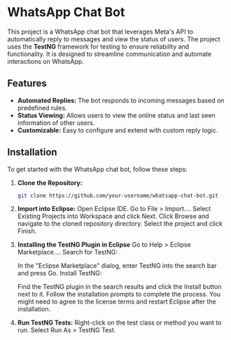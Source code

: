 # WhatsApp Chat Bot

This project is a WhatsApp chat bot that leverages Meta's API to automatically reply to messages and view the status of users. The project uses the **TestNG** framework for testing to ensure reliability and functionality. It is designed to streamline communication and automate interactions on WhatsApp.

## Features

- **Automated Replies:** The bot responds to incoming messages based on predefined rules.
- **Status Viewing:** Allows users to view the online status and last seen information of other users.
- **Customizable:** Easy to configure and extend with custom reply logic.

## Installation

To get started with the WhatsApp chat bot, follow these steps:

1. **Clone the Repository:**

   ```bash
   git clone https://github.com/your-username/whatsapp-chat-bot.git
2. **Import into Eclipse:**
    Open Eclipse IDE.
    Go to File > Import....
    Select Existing Projects into Workspace and click Next.
    Click Browse and navigate to the cloned repository directory.
    Select the project and click Finish.

3. **Installing the TestNG Plugin in Eclipse**
    Go to Help > Eclipse Marketplace....
    Search for TestNG:

    In the "Eclipse Marketplace" dialog, enter TestNG into the search bar and press Go.
    Install TestNG:

    Find the TestNG plugin in the search results and click the Install button next to it.
    Follow the installation prompts to complete the process. You might need to agree to the license terms and restart Eclipse after the installation.

4. **Run TestNG Tests:**
    Right-click on the test class or method you want to run.
    Select Run As > TestNG Test.